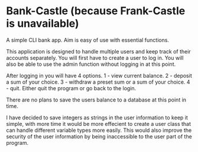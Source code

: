 # Bank-Castle (because Frank-Castle is unavailable)
A simple CLI bank app. Aim is easy of use with essential functions.

This application is designed to handle multiple users and keep track of their accounts separately.
You will first have to create a user to log in.
You will also be able to use the admin function without logging in at this point.

After logging in you will have 4 options.
1 - view current balance.
2 - deposit a sum of your choice.
3 - withdraw a preset sum or a sum of your choice.
4 - quit. Either quit the program or go back to the login.

There are no plans to save the users balance to a database at this point in time.

I have decided to save integers as strings in the user information to keep it simple, with more time it would be more effecient to 
create a user class that can handle different variable types more easily. This would also improve the security of the user information
by being inaccessible to the user part of the program.
